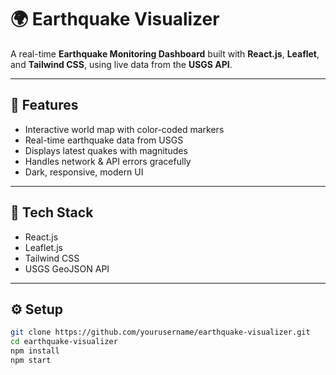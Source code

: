 # 🌍 Earthquake Visualizer

A real-time **Earthquake Monitoring Dashboard** built with **React.js**, **Leaflet**, and **Tailwind CSS**, using live data from the **USGS API**.

---

## 🚀 Features
- Interactive world map with color-coded markers  
- Real-time earthquake data from USGS  
- Displays latest quakes with magnitudes  
- Handles network & API errors gracefully  
- Dark, responsive, modern UI  

---

## 🧩 Tech Stack
- React.js  
- Leaflet.js  
- Tailwind CSS  
- USGS GeoJSON API  

---

## ⚙️ Setup
```bash
git clone https://github.com/yourusername/earthquake-visualizer.git
cd earthquake-visualizer
npm install
npm start

